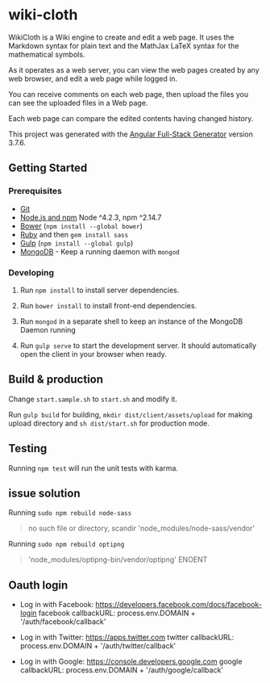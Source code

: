 # wiki-cloth
WikiCloth is a Wiki engine to create and edit a web page. It uses the Markdown syntax for plain text and the MathJax LaTeX syntax for the mathematical symbols.

As it operates as a web server, you can view the web pages created by any web browser, and edit a web page while logged in.

You can receive comments on each web page, then upload the files you can see the uploaded files in a Web page.

Each web page can compare the edited contents having changed history.



This project was generated with the [Angular Full-Stack Generator](https://github.com/DaftMonk/generator-angular-fullstack) version 3.7.6.

## Getting Started

### Prerequisites

- [Git](https://git-scm.com/)
- [Node.js and npm](nodejs.org) Node ^4.2.3, npm ^2.14.7
- [Bower](bower.io) (`npm install --global bower`)
- [Ruby](https://www.ruby-lang.org) and then `gem install sass`
- [Gulp](http://gulpjs.com/) (`npm install --global gulp`)
- [MongoDB](https://www.mongodb.org/) - Keep a running daemon with `mongod`

### Developing

1. Run `npm install` to install server dependencies.

2. Run `bower install` to install front-end dependencies.

3. Run `mongod` in a separate shell to keep an instance of the MongoDB Daemon running

4. Run `gulp serve` to start the development server. It should automatically open the client in your browser when ready.

## Build & production
Change `start.sample.sh` to `start.sh` and  modify it.

Run `gulp build` for building, `mkdir dist/client/assets/upload` for making upload directory and `sh dist/start.sh` for production mode.

## Testing

Running `npm test` will run the unit tests with karma.


## issue solution

Running `sudo npm rebuild node-sass`

> no such file or directory, scandir 'node_modules/node-sass/vendor'

Running `sudo npm rebuild optipng`

> 'node_modules/optipng-bin/vendor/optipng' ENOENT


## Oauth login
- Log in with Facebook: https://developers.facebook.com/docs/facebook-login
 facebook callbackURL: process.env.DOMAIN + '/auth/facebook/callback'

- Log in with Twitter: https://apps.twitter.com
 twitter callbackURL: process.env.DOMAIN + '/auth/twitter/callback'

- Log in with Google: https://console.developers.google.com
 google callbackURL: process.env.DOMAIN + '/auth/google/callback'

